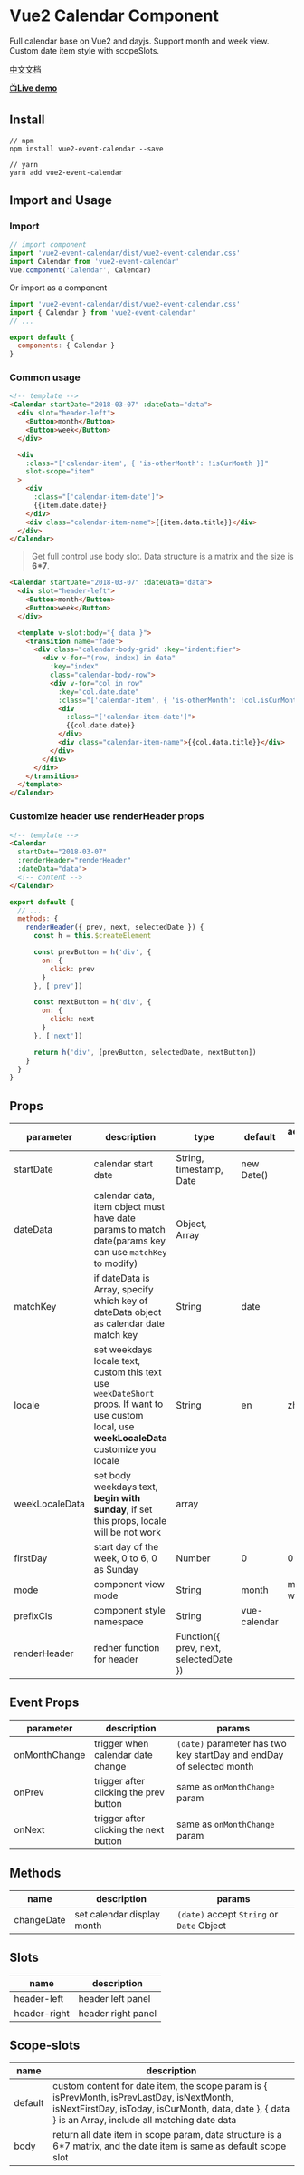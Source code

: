 # Vue2 Calendar Component

Full calendar base on Vue2 and dayjs. Support month and week view. Custom date item style with scopeSlots.

[中文文档](https://github.com/kitwon/vue2-event-calendar/blob/master/README-CN.md)

[📺**Live demo**](https://kitwon.github.io/vue2-event-calendar/)

## Install

```shell
// npm
npm install vue2-event-calendar --save

// yarn
yarn add vue2-event-calendar
```

## Import and Usage

### Import

```javascript
// import component
import 'vue2-event-calendar/dist/vue2-event-calendar.css'
import Calendar from 'vue2-event-calendar'
Vue.component('Calendar', Calendar)
```

Or import as a component

```javascript
import 'vue2-event-calendar/dist/vue2-event-calendar.css'
import { Calendar } from 'vue2-event-calendar'
// ...

export default {
  components: { Calendar }
}
```

### Common usage

```html
<!-- template -->
<Calendar startDate="2018-03-07" :dateData="data">
  <div slot="header-left">
    <Button>month</Button>
    <Button>week</Button>
  </div>

  <div
    :class="['calendar-item', { 'is-otherMonth': !isCurMonth }]"
    slot-scope="item"
  >
    <div
      :class="['calendar-item-date']">
      {{item.date.date}}
    </div>
    <div class="calendar-item-name">{{item.data.title}}</div>
  </div>
</Calendar>
```

> Get full control use body slot. Data structure is a matrix and the size is **6*7**.

```html
<Calendar startDate="2018-03-07" :dateData="data">
  <div slot="header-left">
    <Button>month</Button>
    <Button>week</Button>
  </div>

  <template v-slot:body="{ data }">
    <transition name="fade">
      <div class="calendar-body-grid" :key="indentifier">
        <div v-for="(row, index) in data"
          :key="index"
          class="calendar-body-row">
          <div v-for="col in row"
            :key="col.date.date"
            :class="['calendar-item', { 'is-otherMonth': !col.isCurMonth }]">
            <div
              :class="['calendar-item-date']">
              {{col.date.date}}
            </div>
            <div class="calendar-item-name">{{col.data.title}}</div>
          </div>
        </div>
      </div>
    </transition>
  </template>
</Calendar>
```

### Customize header use renderHeader props

```html
<!-- template -->
<Calendar
  startDate="2018-03-07"
  :renderHeader="renderHeader"
  :dateData="data">
  <!-- content -->
</Calendar>
```

```javascript
export default {
  // ...
  methods: {
    renderHeader({ prev, next, selectedDate }) {
      const h = this.$createElement

      const prevButton = h('div', {
        on: {
          click: prev
        }
      }, ['prev'])

      const nextButton = h('div', {
        on: {
          click: next
        }
      }, ['next'])

      return h('div', [prevButton, selectedDate, nextButton])
    }
  }
}
```

## Props

| parameter      | description                                                                                                                                    | type                                   | default      | acceptable value |
| -------------- | ---------------------------------------------------------------------------------------------------------------------------------------------- | -------------------------------------- | ------------ | ---------------- |
| startDate      | calendar start date                                                                                                                            | String, timestamp, Date                | new Date()   |                  |
| dateData       | calendar data, item object must have date params to match date(params key can use `matchKey` to modify)                                        | Object, Array                          |              |                  |
| matchKey       | if dateData is Array, specify which key of dateData object as calendar date match key                                                          | String                                 | date         |                  |
| locale         | set weekdays locale text, custom this text use `weekDateShort` props. If want to use custom local, use **weekLocaleData** customize you locale | String                                 | en           | zh-cn, en        |
| weekLocaleData | set body weekdays text, **begin with sunday**, if set this props, locale will be not work                                                      | array                                  |              |                  |
| firstDay       | start day of the week, 0 to 6, 0 as Sunday                                                                                                     | Number                                 | 0            | 0 - 6            |
| mode           | component view mode                                                                                                                            | String                                 | month        | month, week      |
| prefixCls      | component style namespace                                                                                                                      | String                                 | vue-calendar |                  |
| renderHeader   | redner function for header                                                                                                                     | Function({ prev, next, selectedDate }) |              |

## Event Props

| parameter     | description                            | params                                                               |
| ------------- | -------------------------------------- | -------------------------------------------------------------------- |
| onMonthChange | trigger when calendar date change      | `(date)` parameter has two key startDay and endDay of selected month |
| onPrev        | trigger after clicking the prev button | same as `onMonthChange` param                                        |
| onNext        | trigger after clicking the next button | same as `onMonthChange` param                                        |

## Methods

| name       | description                | params                                    |
| ---------- | -------------------------- | ----------------------------------------- |
| changeDate | set calendar display month | `(date)` accept `String` or `Date` Object |

## Slots

| name         | description        |
| ------------ | ------------------ |
| header-left  | header left panel  |
| header-right | header right panel |

## Scope-slots

| name    | description                                                                                                                                                                                         |
| ------- | --------------------------------------------------------------------------------------------------------------------------------------------------------------------------------------------------- |
| default | custom content for date item, the scope param is { isPrevMonth, isPrevLastDay, isNextMonth, isNextFirstDay, isToday, isCurMonth, data, date }, { data } is an Array, include all matching date data |
| body    | return all date item in scope param, data structure is a 6*7 matrix, and the date item is same as default scope slot                                                                                |
